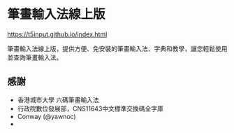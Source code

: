 # 筆畫輸入法線上版
https://t5input.github.io/index.html

筆畫輸入法線上版，提供方便、免安裝的筆畫輸入法、字典和教學，讓您輕鬆使用並查詢筆畫輸入法。

## 感謝
* 香港城市大學 六碼筆畫輸入法
* 行政院數位發展部，CNS11643中文標準交換碼全字庫
* Conway (@yawnoc)
* 
